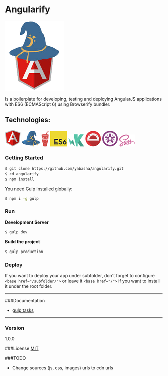 # Angularify
![Angular Browserify Way](docs/images/browserify-angularjs.png)

Is a boilerplate for developing, testing and deploying AngularJS applications with ES6 (ECMAScript 6) using Browserify bundler.

## Technologies:
![](docs/images/angular.png) ![](docs/images/browserify.png) ![](docs/images/gulp.png) ![](docs/images/es6.png) ![](docs/images/karma.png) ![](docs/images/protractor.png) ![](docs/images/jasmine.png) ![](docs/images/sass.png) 


### Getting Started 
```sh
$ git clone https://github.com/yabasha/angularify.git
$ cd angularify
$ npm install
```

You need Gulp installed globally:

```sh
$ npm i -g gulp
```

### Run
**Development Server**
```sh
$ gulp dev
```
**Build the project**
```sh
$ gulp production
```

### Deploy
If you want to deploy your app under subfolder, don't forget to configure `<base href="/subfolder/">` or leave it `<base href="/">` if you want to install it under the root folder.
 
----------
###Documentation
- [gulp tasks](docs/gulp.md)

----------

### Version
1.0.0

###License
<a href="http://en.wikipedia.org/wiki/MIT_License" target="_blank">MIT</a>

###TODO
- Change sources (js, css, images) urls to cdn urls

   [node.js]: <http://nodejs.org>
   [Twitter Bootstrap]: <http://twitter.github.com/bootstrap/>
   [AngularJS]: <http://angularjs.org>
   [Gulp]: <http://gulpjs.com>
   

